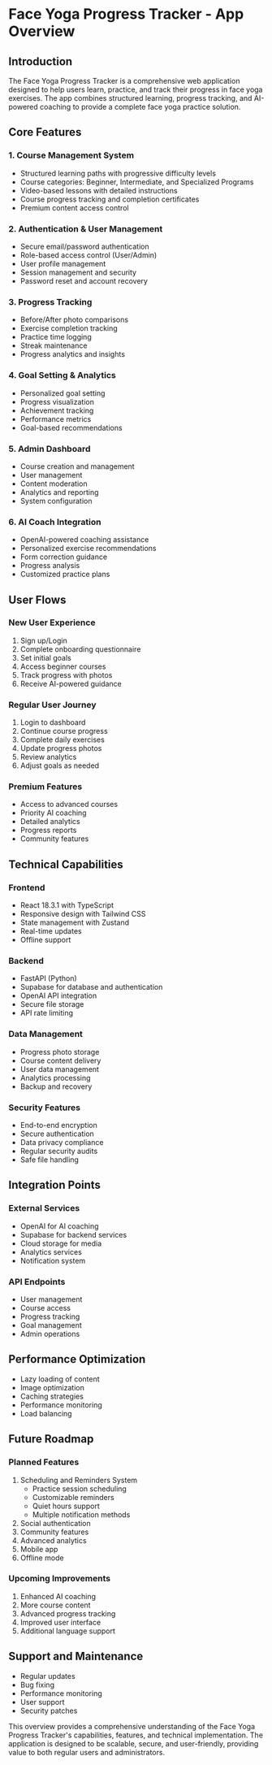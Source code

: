 # Face Yoga Progress Tracker - App Overview

## Introduction
The Face Yoga Progress Tracker is a comprehensive web application designed to help users learn, practice, and track their progress in face yoga exercises. The app combines structured learning, progress tracking, and AI-powered coaching to provide a complete face yoga practice solution.

## Core Features

### 1. Course Management System
- Structured learning paths with progressive difficulty levels
- Course categories: Beginner, Intermediate, and Specialized Programs
- Video-based lessons with detailed instructions
- Course progress tracking and completion certificates
- Premium content access control

### 2. Authentication & User Management
- Secure email/password authentication
- Role-based access control (User/Admin)
- User profile management
- Session management and security
- Password reset and account recovery

### 3. Progress Tracking
- Before/After photo comparisons
- Exercise completion tracking
- Practice time logging
- Streak maintenance
- Progress analytics and insights

### 4. Goal Setting & Analytics
- Personalized goal setting
- Progress visualization
- Achievement tracking
- Performance metrics
- Goal-based recommendations

### 5. Admin Dashboard
- Course creation and management
- User management
- Content moderation
- Analytics and reporting
- System configuration

### 6. AI Coach Integration
- OpenAI-powered coaching assistance
- Personalized exercise recommendations
- Form correction guidance
- Progress analysis
- Customized practice plans

## User Flows

### New User Experience
1. Sign up/Login
2. Complete onboarding questionnaire
3. Set initial goals
4. Access beginner courses
5. Track progress with photos
6. Receive AI-powered guidance

### Regular User Journey
1. Login to dashboard
2. Continue course progress
3. Complete daily exercises
4. Update progress photos
5. Review analytics
6. Adjust goals as needed

### Premium Features
- Access to advanced courses
- Priority AI coaching
- Detailed analytics
- Progress reports
- Community features

## Technical Capabilities

### Frontend
- React 18.3.1 with TypeScript
- Responsive design with Tailwind CSS
- State management with Zustand
- Real-time updates
- Offline support

### Backend
- FastAPI (Python)
- Supabase for database and authentication
- OpenAI API integration
- Secure file storage
- API rate limiting

### Data Management
- Progress photo storage
- Course content delivery
- User data management
- Analytics processing
- Backup and recovery

### Security Features
- End-to-end encryption
- Secure authentication
- Data privacy compliance
- Regular security audits
- Safe file handling

## Integration Points

### External Services
- OpenAI for AI coaching
- Supabase for backend services
- Cloud storage for media
- Analytics services
- Notification system

### API Endpoints
- User management
- Course access
- Progress tracking
- Goal management
- Admin operations

## Performance Optimization
- Lazy loading of content
- Image optimization
- Caching strategies
- Performance monitoring
- Load balancing

## Future Roadmap

### Planned Features
1. Scheduling and Reminders System
   - Practice session scheduling
   - Customizable reminders
   - Quiet hours support
   - Multiple notification methods
2. Social authentication
3. Community features
4. Advanced analytics
5. Mobile app
6. Offline mode

### Upcoming Improvements
1. Enhanced AI coaching
2. More course content
3. Advanced progress tracking
4. Improved user interface
5. Additional language support

## Support and Maintenance
- Regular updates
- Bug fixing
- Performance monitoring
- User support
- Security patches

This overview provides a comprehensive understanding of the Face Yoga Progress Tracker's capabilities, features, and technical implementation. The application is designed to be scalable, secure, and user-friendly, providing value to both regular users and administrators.
